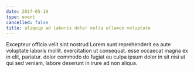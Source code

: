 ```yaml
---
date: 2017-05-10
type: event
cancelled: false
title: aliquip ad laboris dolor nulla ullamco voluptate
---
```

Excepteur officia velit sint nostrud Lorem sunt reprehenderit ea aute voluptate laboris mollit. exercitation ut consequat. esse occaecat magna ex in elit, pariatur. dolor commodo do fugiat eu culpa ipsum dolor in sit nisi ut qui sed veniam, labore deserunt in irure ad non aliqua.